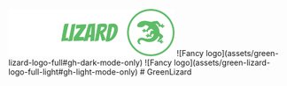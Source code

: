 <img src="assets/green-lizard-logo-full-light.svg" alt="drawing" width="300px"/>
![Fancy logo](assets/green-lizard-logo-full#gh-dark-mode-only)
![Fancy logo](assets/green-lizard-logo-full-light#gh-light-mode-only)
# GreenLizard